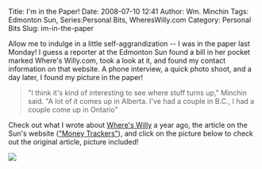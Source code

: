 Title: I'm in the Paper!
Date: 2008-07-10 12:41
Author: Wm. Minchin
Tags: Edmonton Sun, Series:Personal Bits, WheresWilly.com
Category: Personal Bits
Slug: im-in-the-paper

Allow me to indulge in a little self-aggrandization -- I was in the paper
last Monday! I guess a reporter at the Edmonton Sun found a bill in her
pocket marked Where's Willy.com, took a look at it, and found my contact
information on that website. A phone interview, a quick photo shoot, and
a day later, I found my picture in the paper!

> "I think it's kind of interesting to see where stuff turns up,"
> Minchin said. "A lot of it comes up in Alberta. I've had a couple in
> B.C., I had a couple come up in Ontario"

Check out what I wrote about [Where's
Willy](http://blog.minchin.ca/2007/03/wheres-willy.html) a year ago, the
article on the Sun's website (["Money
Trackers"](http://edmontonsun.com/News/Canada/2008/07/07/6085566-sun.html)),
and click on the picture below to check out the original article,
picture included!

[![](http://2.bp.blogspot.com/_fWUoqQ2t4Js/SHbrlErF9dI/AAAAAAAAAlc/QuUduy4ds5Y/s400/Edmonton+Sun+-+Money+Trackers.jpg)](http://2.bp.blogspot.com/_fWUoqQ2t4Js/SHbrlErF9dI/AAAAAAAAAlc/QuUduy4ds5Y/s1600-h/Edmonton+Sun+-+Money+Trackers.jpg) 
